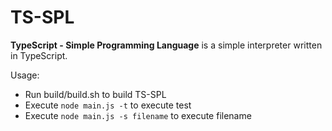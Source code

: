 TS-SPL
======

**TypeScript - Simple Programming Language** is a simple interpreter written in TypeScript.

Usage:
- Run build/build.sh to build TS-SPL
- Execute `node main.js -t` to execute test
- Execute `node main.js -s filename` to execute filename
